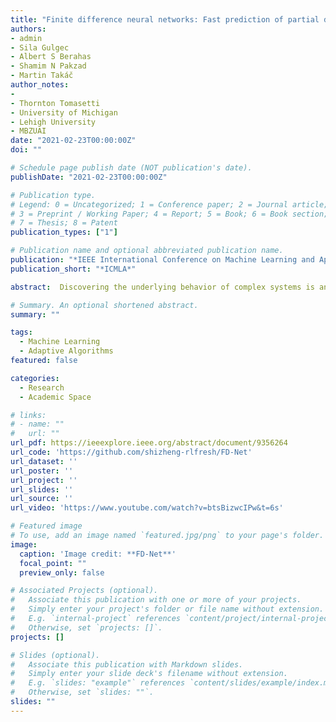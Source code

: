 ```yaml
---
title: "Finite difference neural networks: Fast prediction of partial differential equations"
authors:
- admin
- Sila Gulgec
- Albert S Berahas
- Shamim N Pakzad
- Martin Takáč
author_notes:
- 
- Thornton Tomasetti
- University of Michigan
- Lehigh University
- MBZUAI
date: "2021-02-23T00:00:00Z"
doi: ""

# Schedule page publish date (NOT publication's date).
publishDate: "2021-02-23T00:00:00Z"

# Publication type.
# Legend: 0 = Uncategorized; 1 = Conference paper; 2 = Journal article;
# 3 = Preprint / Working Paper; 4 = Report; 5 = Book; 6 = Book section;
# 7 = Thesis; 8 = Patent
publication_types: ["1"]

# Publication name and optional abbreviated publication name.
publication: "*IEEE International Conference on Machine Learning and Applications*"
publication_short: "*ICMLA*"

abstract:  Discovering the underlying behavior of complex systems is an important topic in many science and engineering disciplines. In this paper, we propose a novel neural network framework, finite difference neural networks (FD-Net), to learn partial differential equations from data. Specifically, our proposed finite difference inspired network is designed to learn the underlying governing partial differential equations from trajectory data, and to iteratively estimate the future dynamical behavior using only a few trainable parameters. We illustrate the performance (predictive power) of our framework on the heat equation, with and without noise and/or forcing, and compare our results to the Forward Euler method. Moreover, we show the advantages of using a Hessian-Free Trust Region method to train the network.

# Summary. An optional shortened abstract.
summary: ""

tags:
  - Machine Learning
  - Adaptive Algorithms
featured: false

categories:
  - Research
  - Academic Space

# links:
# - name: ""
#   url: ""
url_pdf: https://ieeexplore.ieee.org/abstract/document/9356264
url_code: 'https://github.com/shizheng-rlfresh/FD-Net'
url_dataset: ''
url_poster: ''
url_project: ''
url_slides: ''
url_source: ''
url_video: 'https://www.youtube.com/watch?v=btsBizwcIPw&t=6s'

# Featured image
# To use, add an image named `featured.jpg/png` to your page's folder. 
image:
  caption: 'Image credit: **FD-Net**'
  focal_point: ""
  preview_only: false

# Associated Projects (optional).
#   Associate this publication with one or more of your projects.
#   Simply enter your project's folder or file name without extension.
#   E.g. `internal-project` references `content/project/internal-project/index.md`.
#   Otherwise, set `projects: []`.
projects: []

# Slides (optional).
#   Associate this publication with Markdown slides.
#   Simply enter your slide deck's filename without extension.
#   E.g. `slides: "example"` references `content/slides/example/index.md`.
#   Otherwise, set `slides: ""`.
slides: ""
---
```


<!-- {{% callout note %}}
Click the *Cite* button above to demo the feature to enable visitors to import publication metadata into their reference management software.
{{% /callout %}}

{{% callout note %}}
Create your slides in Markdown - click the *Slides* button to check out the example.
{{% /callout %}}

Supplementary notes can be added here, including [code, math, and images](https://wowchemy.com/docs/writing-markdown-latex/). -->
